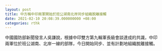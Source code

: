 ```yaml
---
layout: post
title: 中方稱中印兩軍開始於班公湖南北岸同步組織脫離接觸
date: 2021-02-10 20:08:39.000000000 +08:00
categories: rthk
---
```


中國國防部新聞發言人吳謙說，根據中印雙方第九輪軍長級會談達成的共識，中印兩軍位於班公湖南、北岸一線的部隊，今日開始同步、並有計劃地組織脫離接觸。
